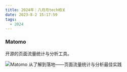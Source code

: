 ```yaml
---
title: 2024年｜八月月tech相关
date: 2023-8-2 15:17:59
tags:
  - 2024
---
```


### Matomo

开源的页面流量统计与分析工具。

![Matomo 从了解到落地——页面流量统计与分析最佳实践](https://tech.weread.qq.com/matomo-best-practices/)